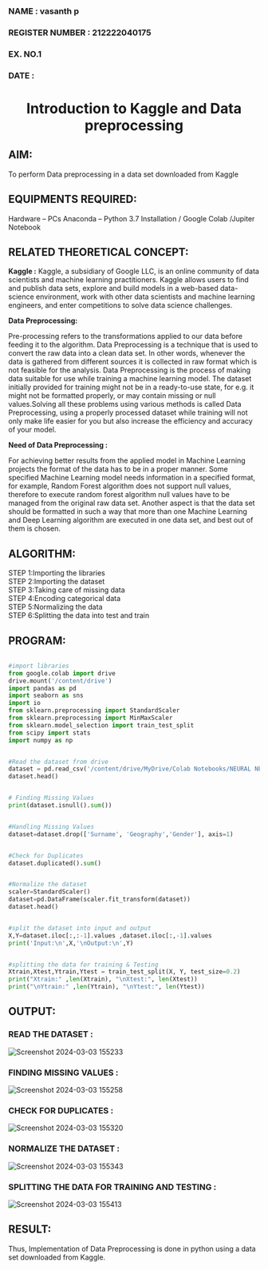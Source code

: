 <H3>NAME : vasanth p</H3>
<H3>REGISTER NUMBER : 212222040175</H3>
<H3>EX. NO.1</H3>
<H3>DATE : </H3>
<H1 ALIGN =CENTER> Introduction to Kaggle and Data preprocessing</H1>

## AIM:

To perform Data preprocessing in a data set downloaded from Kaggle

## EQUIPMENTS REQUIRED:
Hardware – PCs
Anaconda – Python 3.7 Installation / Google Colab /Jupiter Notebook

## RELATED THEORETICAL CONCEPT:

**Kaggle :**
Kaggle, a subsidiary of Google LLC, is an online community of data scientists and machine learning practitioners. Kaggle allows users to find and publish data sets, explore and build models in a web-based data-science environment, work with other data scientists and machine learning engineers, and enter competitions to solve data science challenges.

**Data Preprocessing:**

Pre-processing refers to the transformations applied to our data before feeding it to the algorithm. Data Preprocessing is a technique that is used to convert the raw data into a clean data set. In other words, whenever the data is gathered from different sources it is collected in raw format which is not feasible for the analysis.
Data Preprocessing is the process of making data suitable for use while training a machine learning model. The dataset initially provided for training might not be in a ready-to-use state, for e.g. it might not be formatted properly, or may contain missing or null values.Solving all these problems using various methods is called Data Preprocessing, using a properly processed dataset while training will not only make life easier for you but also increase the efficiency and accuracy of your model.

**Need of Data Preprocessing :**

For achieving better results from the applied model in Machine Learning projects the format of the data has to be in a proper manner. Some specified Machine Learning model needs information in a specified format, for example, Random Forest algorithm does not support null values, therefore to execute random forest algorithm null values have to be managed from the original raw data set.
Another aspect is that the data set should be formatted in such a way that more than one Machine Learning and Deep Learning algorithm are executed in one data set, and best out of them is chosen.


## ALGORITHM:
STEP 1:Importing the libraries<BR>
STEP 2:Importing the dataset<BR>
STEP 3:Taking care of missing data<BR>
STEP 4:Encoding categorical data<BR>
STEP 5:Normalizing the data<BR>
STEP 6:Splitting the data into test and train<BR>

##  PROGRAM:
```py

#import libraries
from google.colab import drive
drive.mount('/content/drive')
import pandas as pd
import seaborn as sns
import io
from sklearn.preprocessing import StandardScaler
from sklearn.preprocessing import MinMaxScaler
from sklearn.model_selection import train_test_split
from scipy import stats
import numpy as np

```
```py

#Read the dataset from drive
dataset = pd.read_csv('/content/drive/MyDrive/Colab Notebooks/NEURAL NETWORKS/Churn_Modelling.csv',index_col="RowNumber")
dataset.head()

```
```py

# Finding Missing Values
print(dataset.isnull().sum())

```
```py

#Handling Missing Values
dataset=dataset.drop(['Surname', 'Geography','Gender'], axis=1)

```
```py

#Check for Duplicates
dataset.duplicated().sum()

```
```py

#Normalize the dataset
scaler=StandardScaler()
dataset=pd.DataFrame(scaler.fit_transform(dataset))
dataset.head()

```
```py

#split the dataset into input and output
X,Y=dataset.iloc[:,:-1].values ,dataset.iloc[:,-1].values
print('Input:\n',X,'\nOutput:\n',Y)

```
```py

#splitting the data for training & Testing
Xtrain,Xtest,Ytrain,Ytest = train_test_split(X, Y, test_size=0.2)
print("Xtrain:" ,len(Xtrain), "\nXtest:", len(Xtest))
print("\nYtrain:" ,len(Ytrain), "\nYtest:", len(Ytest))

```
## OUTPUT:

### READ THE DATASET : 
![Screenshot 2024-03-03 155233](https://github.com/vtgvasanth/Ex-1-NN/assets/128463280/01573c09-18de-40d9-b97a-c021c2d42a77)


### FINDING MISSING VALUES : 
![Screenshot 2024-03-03 155258](https://github.com/vtgvasanth/Ex-1-NN/assets/128463280/0c4dc9bc-c561-43a6-8977-c7ad0c6ea9b6)


### CHECK FOR DUPLICATES : 
![Screenshot 2024-03-03 155320](https://github.com/vtgvasanth/Ex-1-NN/assets/128463280/21392ff9-a089-4134-9335-7918ac8fce2c)


### NORMALIZE THE DATASET : 
![Screenshot 2024-03-03 155343](https://github.com/vtgvasanth/Ex-1-NN/assets/128463280/73bcc62c-b94c-4b68-ba29-ab64daf19a86)


### SPLITTING THE DATA FOR TRAINING AND TESTING : 
![Screenshot 2024-03-03 155413](https://github.com/vtgvasanth/Ex-1-NN/assets/128463280/9bc070bd-f3ac-4158-9a48-54264fa300f4)


## RESULT:
Thus, Implementation of Data Preprocessing is done in python  using a data set downloaded from Kaggle.
